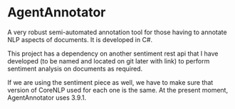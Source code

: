 # AgentAnnotator
A very robust semi-automated annotation tool for those having to annotate NLP aspects of documents.  It is developed in C#.

This project has a dependency on another sentiment rest api that I have developed (to be named and located on git later with link) to perform sentiment analysis on documents as required.

If we are using the sentiment piece as well, we have to make sure that version of CoreNLP used for each one is the same.  At the present moment, AgentAnnotator uses 3.9.1.
